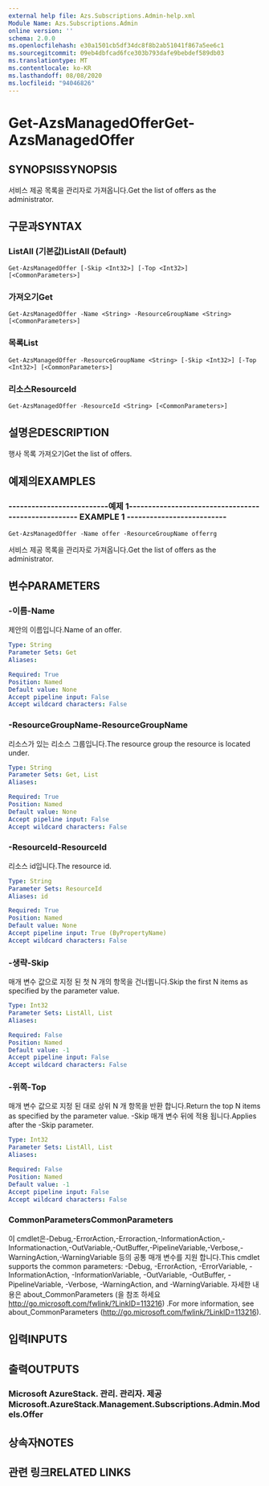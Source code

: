 ```yaml
---
external help file: Azs.Subscriptions.Admin-help.xml
Module Name: Azs.Subscriptions.Admin
online version: ''
schema: 2.0.0
ms.openlocfilehash: e30a1501cb5df34dc8f8b2ab51041f867a5ee6c1
ms.sourcegitcommit: 09eb4dbfcad6fce303b793dafe9bebdef589db03
ms.translationtype: MT
ms.contentlocale: ko-KR
ms.lasthandoff: 08/08/2020
ms.locfileid: "94046826"
---
```

# <span data-ttu-id="10547-101">Get-AzsManagedOffer</span><span class="sxs-lookup"><span data-stu-id="10547-101">Get-AzsManagedOffer</span></span>

## <span data-ttu-id="10547-102">SYNOPSIS</span><span class="sxs-lookup"><span data-stu-id="10547-102">SYNOPSIS</span></span>
<span data-ttu-id="10547-103">서비스 제공 목록을 관리자로 가져옵니다.</span><span class="sxs-lookup"><span data-stu-id="10547-103">Get the list of offers as the administrator.</span></span>

## <span data-ttu-id="10547-104">구문과</span><span class="sxs-lookup"><span data-stu-id="10547-104">SYNTAX</span></span>

### <span data-ttu-id="10547-105">ListAll (기본값)</span><span class="sxs-lookup"><span data-stu-id="10547-105">ListAll (Default)</span></span>
```
Get-AzsManagedOffer [-Skip <Int32>] [-Top <Int32>] [<CommonParameters>]
```

### <span data-ttu-id="10547-106">가져오기</span><span class="sxs-lookup"><span data-stu-id="10547-106">Get</span></span>
```
Get-AzsManagedOffer -Name <String> -ResourceGroupName <String> [<CommonParameters>]
```

### <span data-ttu-id="10547-107">목록</span><span class="sxs-lookup"><span data-stu-id="10547-107">List</span></span>
```
Get-AzsManagedOffer -ResourceGroupName <String> [-Skip <Int32>] [-Top <Int32>] [<CommonParameters>]
```

### <span data-ttu-id="10547-108">리소스</span><span class="sxs-lookup"><span data-stu-id="10547-108">ResourceId</span></span>
```
Get-AzsManagedOffer -ResourceId <String> [<CommonParameters>]
```

## <span data-ttu-id="10547-109">설명은</span><span class="sxs-lookup"><span data-stu-id="10547-109">DESCRIPTION</span></span>
<span data-ttu-id="10547-110">행사 목록 가져오기</span><span class="sxs-lookup"><span data-stu-id="10547-110">Get the list of offers.</span></span>

## <span data-ttu-id="10547-111">예제의</span><span class="sxs-lookup"><span data-stu-id="10547-111">EXAMPLES</span></span>

### <span data-ttu-id="10547-112">--------------------------예제 1--------------------------</span><span class="sxs-lookup"><span data-stu-id="10547-112">-------------------------- EXAMPLE 1 --------------------------</span></span>
```
Get-AzsManagedOffer -Name offer -ResourceGroupName offerrg
```

<span data-ttu-id="10547-113">서비스 제공 목록을 관리자로 가져옵니다.</span><span class="sxs-lookup"><span data-stu-id="10547-113">Get the list of offers as the administrator.</span></span>

## <span data-ttu-id="10547-114">변수</span><span class="sxs-lookup"><span data-stu-id="10547-114">PARAMETERS</span></span>

### <span data-ttu-id="10547-115">-이름</span><span class="sxs-lookup"><span data-stu-id="10547-115">-Name</span></span>
<span data-ttu-id="10547-116">제안의 이름입니다.</span><span class="sxs-lookup"><span data-stu-id="10547-116">Name of an offer.</span></span>

```yaml
Type: String
Parameter Sets: Get
Aliases: 

Required: True
Position: Named
Default value: None
Accept pipeline input: False
Accept wildcard characters: False
```

### <span data-ttu-id="10547-117">-ResourceGroupName</span><span class="sxs-lookup"><span data-stu-id="10547-117">-ResourceGroupName</span></span>
<span data-ttu-id="10547-118">리소스가 있는 리소스 그룹입니다.</span><span class="sxs-lookup"><span data-stu-id="10547-118">The resource group the resource is located under.</span></span>

```yaml
Type: String
Parameter Sets: Get, List
Aliases: 

Required: True
Position: Named
Default value: None
Accept pipeline input: False
Accept wildcard characters: False
```

### <span data-ttu-id="10547-119">-ResourceId</span><span class="sxs-lookup"><span data-stu-id="10547-119">-ResourceId</span></span>
<span data-ttu-id="10547-120">리소스 id입니다.</span><span class="sxs-lookup"><span data-stu-id="10547-120">The resource id.</span></span>

```yaml
Type: String
Parameter Sets: ResourceId
Aliases: id

Required: True
Position: Named
Default value: None
Accept pipeline input: True (ByPropertyName)
Accept wildcard characters: False
```

### <span data-ttu-id="10547-121">-생략</span><span class="sxs-lookup"><span data-stu-id="10547-121">-Skip</span></span>
<span data-ttu-id="10547-122">매개 변수 값으로 지정 된 첫 N 개의 항목을 건너뜁니다.</span><span class="sxs-lookup"><span data-stu-id="10547-122">Skip the first N items as specified by the parameter value.</span></span>

```yaml
Type: Int32
Parameter Sets: ListAll, List
Aliases: 

Required: False
Position: Named
Default value: -1
Accept pipeline input: False
Accept wildcard characters: False
```

### <span data-ttu-id="10547-123">-위쪽</span><span class="sxs-lookup"><span data-stu-id="10547-123">-Top</span></span>
<span data-ttu-id="10547-124">매개 변수 값으로 지정 된 대로 상위 N 개 항목을 반환 합니다.</span><span class="sxs-lookup"><span data-stu-id="10547-124">Return the top N items as specified by the parameter value.</span></span>
<span data-ttu-id="10547-125">-Skip 매개 변수 뒤에 적용 됩니다.</span><span class="sxs-lookup"><span data-stu-id="10547-125">Applies after the -Skip parameter.</span></span>

```yaml
Type: Int32
Parameter Sets: ListAll, List
Aliases: 

Required: False
Position: Named
Default value: -1
Accept pipeline input: False
Accept wildcard characters: False
```

### <span data-ttu-id="10547-126">CommonParameters</span><span class="sxs-lookup"><span data-stu-id="10547-126">CommonParameters</span></span>
<span data-ttu-id="10547-127">이 cmdlet은-Debug,-ErrorAction,-Erroraction,-InformationAction,-Informationaction,-OutVariable,-OutBuffer,-PipelineVariable,-Verbose,-WarningAction,-WarningVariable 등의 공통 매개 변수를 지원 합니다.</span><span class="sxs-lookup"><span data-stu-id="10547-127">This cmdlet supports the common parameters: -Debug, -ErrorAction, -ErrorVariable, -InformationAction, -InformationVariable, -OutVariable, -OutBuffer, -PipelineVariable, -Verbose, -WarningAction, and -WarningVariable.</span></span> <span data-ttu-id="10547-128">자세한 내용은 about_CommonParameters (을 참조 하세요 http://go.microsoft.com/fwlink/?LinkID=113216) .</span><span class="sxs-lookup"><span data-stu-id="10547-128">For more information, see about_CommonParameters (http://go.microsoft.com/fwlink/?LinkID=113216).</span></span>

## <span data-ttu-id="10547-129">입력</span><span class="sxs-lookup"><span data-stu-id="10547-129">INPUTS</span></span>

## <span data-ttu-id="10547-130">출력</span><span class="sxs-lookup"><span data-stu-id="10547-130">OUTPUTS</span></span>

### <span data-ttu-id="10547-131">Microsoft AzureStack. 관리. 관리자. 제공</span><span class="sxs-lookup"><span data-stu-id="10547-131">Microsoft.AzureStack.Management.Subscriptions.Admin.Models.Offer</span></span>

## <span data-ttu-id="10547-132">상속자</span><span class="sxs-lookup"><span data-stu-id="10547-132">NOTES</span></span>

## <span data-ttu-id="10547-133">관련 링크</span><span class="sxs-lookup"><span data-stu-id="10547-133">RELATED LINKS</span></span>

